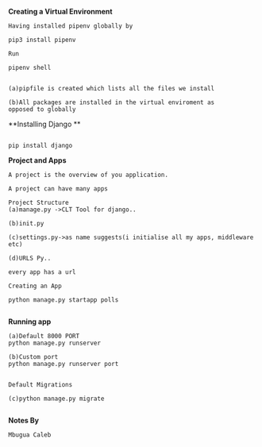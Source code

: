 **Creating a Virtual Environment**

```
Having installed pipenv globally by

pip3 install pipenv

Run

pipenv shell


(a)pipfile is created which lists all the files we install

(b)All packages are installed in the virtual enviroment as
opposed to globally

```

**Installing Django **

```

pip install django

```

**Project and Apps**

```
A project is the overview of you application.

A project can have many apps

Project Structure
(a)manage.py ->CLT Tool for django..

(b)init.py

(c)settings.py->as name suggests(i initialise all my apps, middleware etc)

(d)URLS Py..

every app has a url

Creating an App

python manage.py startapp polls


```

**Running app**

```
(a)Default 8000 PORT
python manage.py runserver

(b)Custom port
python manage.py runserver port


Default Migrations

(c)python manage.py migrate


```

**Notes By**

```
Mbugua Caleb

```
